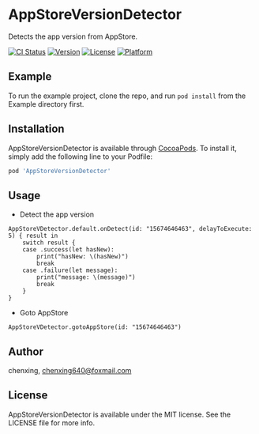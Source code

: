 # AppStoreVersionDetector

Detects the app version from AppStore.

[![CI Status](https://img.shields.io/travis/chenxing640/AppStoreVersionDetector.svg?style=flat)](https://travis-ci.org/chenxing640/AppStoreVersionDetector)
[![Version](https://img.shields.io/cocoapods/v/AppStoreVersionDetector.svg?style=flat)](https://cocoapods.org/pods/AppStoreVersionDetector)
[![License](https://img.shields.io/cocoapods/l/AppStoreVersionDetector.svg?style=flat)](https://cocoapods.org/pods/AppStoreVersionDetector)
[![Platform](https://img.shields.io/cocoapods/p/AppStoreVersionDetector.svg?style=flat)](https://cocoapods.org/pods/AppStoreVersionDetector)


## Example

To run the example project, clone the repo, and run `pod install` from the Example directory first.


## Installation

AppStoreVersionDetector is available through [CocoaPods](https://cocoapods.org). To install
it, simply add the following line to your Podfile:

```ruby
pod 'AppStoreVersionDetector'
```


## Usage

- Detect the app version

```
AppStoreVDetector.default.onDetect(id: "15674646463", delayToExecute: 5) { result in
    switch result {
    case .success(let hasNew):
        print("hasNew: \(hasNew)")
        break
    case .failure(let message):
        print("message: \(message)")
        break
    }
}
```

- Goto AppStore

```
AppStoreVDetector.gotoAppStore(id: "15674646463")
```


## Author

chenxing, chenxing640@foxmail.com


## License

AppStoreVersionDetector is available under the MIT license. See the LICENSE file for more info.

